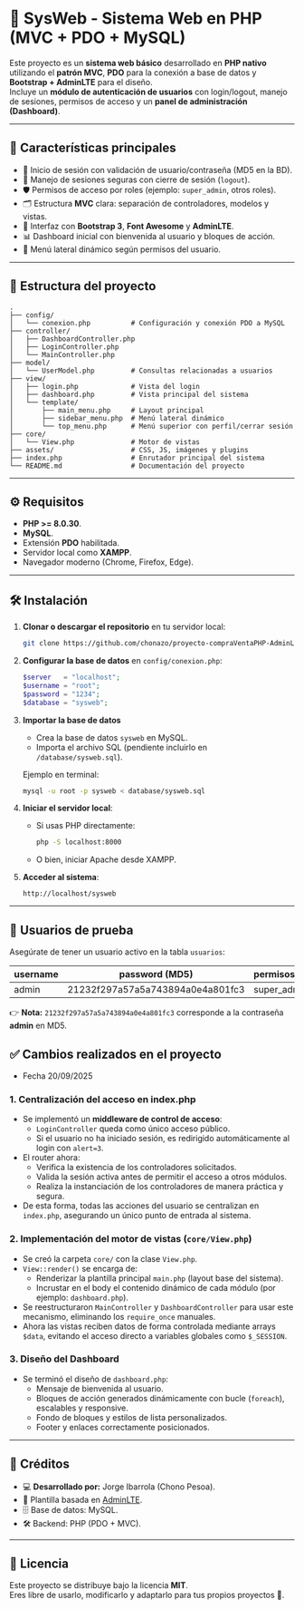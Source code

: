 # 📌 SysWeb - Sistema Web en PHP (MVC + PDO + MySQL)

Este proyecto es un **sistema web básico** desarrollado en **PHP nativo** utilizando el **patrón MVC**, **PDO** para la conexión a base de datos y **Bootstrap + AdminLTE** para el diseño.  
Incluye un **módulo de autenticación de usuarios** con login/logout, manejo de sesiones, permisos de acceso y un **panel de administración (Dashboard)**.

---

## 🚀 Características principales

- 🔑 Inicio de sesión con validación de usuario/contraseña (MD5 en la BD).
- 👥 Manejo de sesiones seguras con cierre de sesión (`logout`).
- 🛡️ Permisos de acceso por roles (ejemplo: `super_admin`, otros roles).
- 🗂️ Estructura **MVC** clara: separación de controladores, modelos y vistas.
- 🎨 Interfaz con **Bootstrap 3**, **Font Awesome** y **AdminLTE**.
- 📊 Dashboard inicial con bienvenida al usuario y bloques de acción.
- 📂 Menú lateral dinámico según permisos del usuario.

---

## 📂 Estructura del proyecto

```
.
├── config/
│   └── conexion.php          # Configuración y conexión PDO a MySQL
├── controller/
│   ├── DashboardController.php
│   ├── LoginController.php
│   └── MainController.php
├── model/
│   └── UserModel.php         # Consultas relacionadas a usuarios
├── view/
│   ├── login.php             # Vista del login
│   ├── dashboard.php         # Vista principal del sistema
│   └── template/
│       ├── main_menu.php     # Layout principal
│       ├── sidebar_menu.php  # Menú lateral dinámico
│       └── top_menu.php      # Menú superior con perfil/cerrar sesión
├── core/
│   └── View.php              # Motor de vistas
├── assets/                   # CSS, JS, imágenes y plugins
├── index.php                 # Enrutador principal del sistema
└── README.md                 # Documentación del proyecto
```

---

## ⚙️ Requisitos

- **PHP >= 8.0.30**.
- **MySQL**.
- Extensión **PDO** habilitada.
- Servidor local como **XAMPP**.
- Navegador moderno (Chrome, Firefox, Edge).

---

## 🛠️ Instalación

1. **Clonar o descargar el repositorio** en tu servidor local:
   ```bash
   git clone https://github.com/chonazo/proyecto-compraVentaPHP-AdminLTE-Bootstrap-mysql.git
   ```

2. **Configurar la base de datos** en `config/conexion.php`:
   ```php
   $server   = "localhost";
   $username = "root";
   $password = "1234";
   $database = "sysweb";
   ```

3. **Importar la base de datos**  
   - Crea la base de datos `sysweb` en MySQL.
   - Importa el archivo SQL (pendiente incluirlo en `/database/sysweb.sql`).

   Ejemplo en terminal:
   ```bash
   mysql -u root -p sysweb < database/sysweb.sql
   ```

4. **Iniciar el servidor local**:
   - Si usas PHP directamente:
     ```bash
     php -S localhost:8000
     ```
   - O bien, iniciar Apache desde XAMPP.

5. **Acceder al sistema**:
   ```
   http://localhost/sysweb
   ```

---

## 👤 Usuarios de prueba

Asegúrate de tener un usuario activo en la tabla `usuarios`:

| username | password (MD5) | permisos_acceso | estado  |
|----------|----------------|-----------------|---------|
| admin    | 21232f297a57a5a743894a0e4a801fc3 | super_admin | Activo |

👉 **Nota:** `21232f297a57a5a743894a0e4a801fc3` corresponde a la contraseña **admin** en MD5.

## ✅ Cambios realizados en el proyecto
- Fecha 20/09/2025
### 1. Centralización del acceso en index.php
- Se implementó un **middleware de control de acceso**:
  - `LoginController` queda como único acceso público.
  - Si el usuario no ha iniciado sesión, es redirigido automáticamente al login con `alert=3`.
- El router ahora:
  - Verifica la existencia de los controladores solicitados.
  - Valida la sesión activa antes de permitir el acceso a otros módulos.
  - Realiza la instanciación de los controladores de manera práctica y segura.
- De esta forma, todas las acciones del usuario se centralizan en `index.php`, asegurando un único punto de entrada al sistema.

### 2. Implementación del motor de vistas (`core/View.php`)
- Se creó la carpeta `core/` con la clase `View.php`.
- `View::render()` se encarga de:
  - Renderizar la plantilla principal `main.php` (layout base del sistema).
  - Incrustar en el body el contenido dinámico de cada módulo (por ejemplo: `dashboard.php`).
- Se reestructuraron `MainController` y `DashboardController` para usar este mecanismo, eliminando los `require_once` manuales.
- Ahora las vistas reciben datos de forma controlada mediante arrays `$data`, evitando el acceso directo a variables globales como `$_SESSION`.

### 3. Diseño del Dashboard
- Se terminó el diseño de `dashboard.php`:
  - Mensaje de bienvenida al usuario.
  - Bloques de acción generados dinámicamente con bucle (`foreach`), escalables y responsive.
  - Fondo de bloques y estilos de lista personalizados.
  - Footer y enlaces correctamente posicionados. 

---

## 📖 Créditos

- 💻 **Desarrollado por:** Jorge Ibarrola (Chono Pesoa).  
- 🎨 Plantilla basada en [AdminLTE](https://adminlte.io).  
- 🗄️ Base de datos: MySQL.  
- 🛠️ Backend: PHP (PDO + MVC).

---

## 📜 Licencia

Este proyecto se distribuye bajo la licencia **MIT**.  
Eres libre de usarlo, modificarlo y adaptarlo para tus propios proyectos 🚀.

